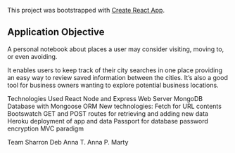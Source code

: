 ﻿This project was bootstrapped with [Create React App](https://github.com/facebookincubator/create-react-app).

## Application Objective
A personal notebook about places a user may consider visiting, moving to, or even avoiding.

It enables users to keep track of their city searches in one place providing an easy way to review saved information between the cities. It’s also a good tool for business owners wanting to explore potential business locations.


Technologies Used
React
Node and Express Web Server
MongoDB Database with Mongoose ORM
New technologies:
Fetch for URL contents
Bootswatch
GET and POST routes for retrieving and adding new data
Heroku deployment of app and data
Passport for database password encryption
MVC paradigm

Team
Sharron
Deb
Anna T.
Anna P.
Marty

